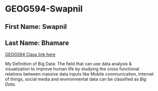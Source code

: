 # GEOG594-Swapnil
<h2> First Name: Swapnil</h2> 
<h2> Last Name: Bhamare</h2> 

[GEOG594 Class link here](http://map.sdsu.edu/bigdata/)

My Definition of Big Data:
The field that can use data analysis & visualization to improve human life by studying the cross functional relations between massive data inputs like Mobile communication, Internet of things, social media and environmental data can be classified as *Big Data*.
